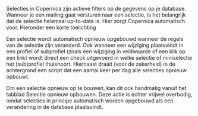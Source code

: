 Selecties in Copernica zijn actieve filters op de gegevens op je
database. Wanneer je een mailing gaat versturen naar een selectie, is
het belangrijk dat de selectie helemaal up-to-date is. Hier zorgt
Copernica automatisch voor. Hieronder een korte toelichting

Een selectie wordt automatisch opnieuw opgebouwd wanneer de regels van
de selectie zijn veranderd. Ook wanneer een wijziging plaatsvindt in een
profiel of subprofiel (zoals een wijziging in veldwaarde of een klik op
een link) wordt direct een check uitgevoerd in welke selectie of
miniselectie het (sub)profiel thuishoort. Hiernaast draait (voor de
zekerheid) in de achtergrond een script dat een aantal keer per dag alle
selecties opnieuw opbouwt.

Om een selectie opnieuw op te bouwen, kan dit ook handmatig vanuit het
tabblad Selectie opnieuw opbouwen. Deze actie is echter vrijwel
overbodig, omdat selecties in principe automatisch worden opgebouwd als
een verandering in de database plaatsvindt.
